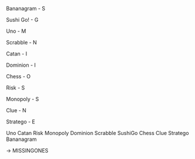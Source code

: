 Bananagram - S

Sushi Go! - G 

Uno - M

Scrabble - N

Catan - I

Dominion - I

Chess - O

Risk - S

Monopoly - S

Clue - N

Stratego - E

Uno Catan Risk Monopoly Dominion Scrabble SushiGo Chess Clue Stratego Bananagram

-> MISSINGONES
